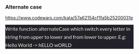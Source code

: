 ### Alternate case

https://www.codewars.com/kata/57a62154cf1fa5b25200031e

![description](./description.jpg "Description")
